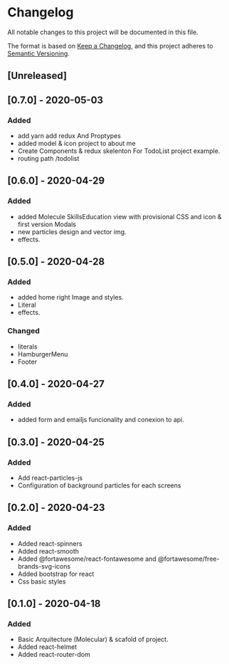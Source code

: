 # Changelog 
 All notable changes to this project will be documented in this file.
 
 The format is based on [Keep a Changelog](https://keepachangelog.com/en/1.0.0/),
 and this project adheres to [Semantic Versioning](https://semver.org/spec/v2.0.0.html).
 
 ## [Unreleased]

## [0.7.0] - 2020-05-03
### Added
 - add yarn add redux And Proptypes
 - added model & icon project to about me
 - Create Components & redux skelenton For TodoList project example.
 - routing path /todolist 
 
## [0.6.0] - 2020-04-29
### Added
 - added Molecule SkillsEducation view with provisional CSS and icon & first version Modals
 - new particles design and vector img.
 - effects.
  
 ## [0.5.0] - 2020-04-28
 ### Added 
 - added home right Image and styles.
 - Literal
 - effects.
 ### Changed
 - literals
 - HamburgerMenu
 - Footer
 
 ## [0.4.0] - 2020-04-27
 ### Added
 - added form and emailjs funcionality  and conexion to api.
 ## [0.3.0] - 2020-04-25
 ### Added
 - Add react-particles-js
 - Configuration of background particles for each screens
 ## [0.2.0] - 2020-04-23
 ### Added
 - Added react-spinners
 - Added react-smooth
 - Added @fortawesome/react-fontawesome and @fortawesome/free-brands-svg-icons
 - Added bootstrap for react
 - Css basic styles
 
 ## [0.1.0] - 2020-04-18
 ### Added

 - Basic Arquitecture (Molecular) & scafold of project.
 - Added react-helmet
 - Added react-router-dom